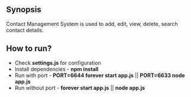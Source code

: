 ## Synopsis

Contact Management System is used to add, edit, view, delete, search contact details.

## How to run?

* Check **settings.js** for configuration
* Install dependencies - **npm install**
* Run with port - **PORT=6644 forever start app.js** || **PORT=6633 node app.js**
* Run without port - **forever start app.js** || **node app.js**
